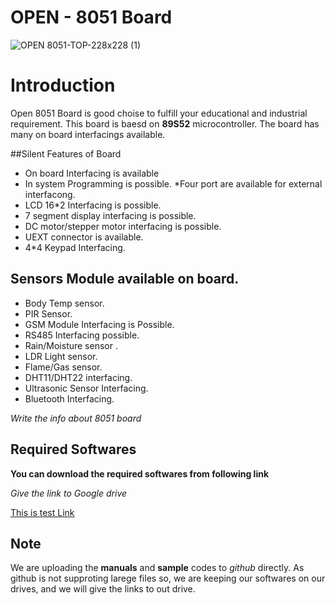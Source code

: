 # OPEN - 8051 Board

![OPEN  8051-TOP-228x228 (1)](https://user-images.githubusercontent.com/108651919/187369346-32a7fcf1-ac2a-4bbc-ae08-be68de652489.png)

# Introduction
Open 8051 Board is good choise to fulfill your educational and industrial requirement.
This board is baesd on **89S52** microcontroller.
The board has many on board interfacings available.

##Silent Features of Board
* On board Interfacing is available
* In system Programming is possible.
*Four port are available for external interfacong.
* LCD 16*2 Interfacing is possible.
* 7 segment display interfacing is possible.
* DC motor/stepper motor interfacing is possible.
* UEXT connector is available.
* 4*4 Keypad Interfacing.

## Sensors Module available on board.
* Body Temp sensor.
* PIR Sensor.
* GSM Module Interfacing is Possible.
* RS485 Interfacing possible.
* Rain/Moisture sensor .
* LDR Light sensor.
* Flame/Gas sensor.
* DHT11/DHT22 interfacing.
* Ultrasonic Sensor Interfacing.
* Bluetooth Interfacing.



_Write the info about 8051 board_

## Required Softwares
**You can download the required softwares from following link**

_Give the link to Google drive_

[This is test Link](https://drive.google.com/drive/folders/1xm6--UoLHicMBxzdiXFAxYc7a4S_w1Qm?usp=sharing)

## Note
We are uploading the **manuals** and **sample** codes to _github_ directly.
As github is not supproting larege files so, we are keeping our softwares on our drives, 
and we will give the links to out drive.
